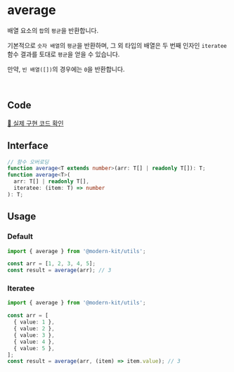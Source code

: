 # average

배열 요소의 `합`의 `평균`을 반환합니다.

기본적으로 `숫자 배열`의 `평균`을 반환하며, 그 외 타입의 배열은 두 번째 인자인 `iteratee` 함수 결과를 토대로 `평균`을 얻을 수 있습니다.

만약, `빈 배열([])`의 경우에는 `0`을 반환합니다.

<br />

## Code
[🔗 실제 구현 코드 확인](https://github.com/modern-agile-team/modern-kit/blob/main/packages/utils/src/math/average/index.ts)

## Interface
```ts title="typescript"
// 함수 오버로딩
function average<T extends number>(arr: T[] | readonly T[]): T;
function average<T>(
  arr: T[] | readonly T[],
  iteratee: (item: T) => number
): T;
```

## Usage
### Default
```ts title="typescript"
import { average } from '@modern-kit/utils';

const arr = [1, 2, 3, 4, 5];
const result = average(arr); // 3
```

### Iteratee
```ts title="typescript"
import { average } from '@modern-kit/utils';

const arr = [
  { value: 1 },
  { value: 2 },
  { value: 3 },
  { value: 4 },
  { value: 5 },
];
const result = average(arr, (item) => item.value); // 3
```
